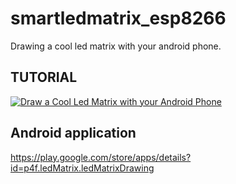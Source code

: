 # smartledmatrix_esp8266
Drawing a cool led matrix with your android phone.

## TUTORIAL
[![Draw a Cool Led Matrix with your Android Phone](http://img.youtube.com/vi/eiD1uT9QFTc/0.jpg)](https://www.youtube.com/watch?v=eiD1uT9QFTc "Draw a Cool Led Matrix with your Android Phone")

## Android application
https://play.google.com/store/apps/details?id=p4f.ledMatrix.ledMatrixDrawing
